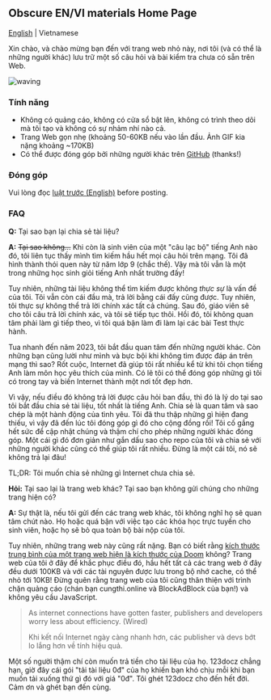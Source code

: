 ## Obscure EN/VI materials Home Page
[English](/index.md) | Vietnamese

Xin chào, và chào mừng bạn đến với trang web nhỏ này, nơi tôi (và có thể là những người khác) lưu trữ một số câu hỏi và bài kiểm tra chưa có sẵn trên Web.

![waving](https://www.reactiongifs.com/wp-content/uploads/2013/07/ralph-wave.gif)

### Tính năng
- Không có quảng cáo, không có cửa sổ bật lên, không có trình theo dõi mà tôi tạo và không có sự nhảm nhí nào cả.
- Trang Web gọn nhẹ (khoảng 50-60KB nếu vào lần đầu. Ảnh GIF kia nặng khoảng ~170KB)
- Có thể được đóng góp bởi những người khác trên [GitHub](https://github.com/orgs/Obscure-EN-VI-materials/repositories) (thanks!)

### Đóng góp
Vui lòng đọc [luật trước (English)](https://github.com/Obscure-EN-VI-materials/.github/blob/main/profile/RULES.md) before posting.

### FAQ
**Q:** Tại sao bạn lại chia sẻ tài liệu?

**A:** ~~Tại sao không...~~ Khi còn là sinh viên của một "câu lạc bộ" tiếng Anh nào đó, tôi liên tục thấy mình tìm kiếm hầu hết mọi câu hỏi trên mạng. Tôi đã hình thành thói quen này từ năm lớp 9 (chắc thế). Vậy mà tôi vẫn là một trong những học sinh giỏi tiếng Anh nhất trường đấy!

Tuy nhiên, những tài liệu không thể tìm kiếm được không *thực sự* là vấn đề của tôi. Tôi vẫn còn cái đầu mà, trả lời bằng cái đấy cũng được. Tuy nhiên, tôi thực sự không thể trả lời chính xác tất cả chúng. Sau đó, giáo viên sẽ cho tôi câu trả lời chính xác, và tôi sẽ tiếp tục thôi. Hồi đó, tôi không quan tâm phải làm gì tiếp theo, vì tôi quá bận làm đi làm lại các bài Test thực hành.

Tua nhanh đến năm 2023, tôi bắt đầu quan tâm đến những người khác. Còn những bạn cũng lười như mình và bực bội khi không tìm được đáp án trên mạng thì sao? Rốt cuộc, Internet đã giúp tôi rất nhiều kể từ khi tôi chọn tiếng Anh làm môn học yêu thích của mình. Có lẽ tôi có thể đóng góp những gì tôi có trong tay và biến Internet thành một nơi tốt đẹp hơn.

Vì vậy, nếu điều đó không trả lời được câu hỏi ban đầu, thì đó là lý do tại sao tôi bắt đầu chia sẻ tài liệu, tốt nhất là tiếng Anh. Chia sẻ là quan tâm và sao chép là một hành động của tình yêu. Tôi đã thu thập những gì hiện đang thiếu, vì vậy đã đến lúc tôi đóng góp gì đó cho cộng đồng rồi! Tôi cố gắng hết sức để cập nhật chúng và thậm chí cho phép những người khác đóng góp. Một cái gì đó đơn giản như gắn dấu sao cho repo của tôi và chia sẻ với những người khác cũng có thể giúp tôi rất nhiều. Đừng là một cái tôi, nó sẽ không trả lại đâu!

TL;DR: Tôi muốn chia sẻ những gì Internet chưa chia sẻ.

**Hỏi:** Tại sao lại là trang web khác? Tại sao bạn không gửi chúng cho những trang hiện có?

**A:** Sự thật là, nếu tôi gửi đến các trang web khác, tôi không nghĩ họ sẽ quan tâm chút nào. Họ hoặc quá bận với việc tạo các khóa học trực tuyến cho sinh viên, hoặc họ sẽ bỏ qua toàn bộ bài nộp của tôi.

Tuy nhiên, những trang web này cũng rất nặng. Bạn có biết rằng [kích thước trung bình của một trang web hiện là kích thước của Doom](https://www.wired.com/2016/04/average-webpage-now-size-original-doom/) không? Trang web của tôi ở đây để khắc phục điều đó, hầu hết tất cả các trang web ở đây đều dưới 100KB và với các tài nguyên được lưu trong bộ nhớ cache, có thể nhỏ tới 10KB! Đừng quên rằng trang web của tôi cũng thân thiện với trình chặn quảng cáo (chán bạn cungthi.online và BlockAdBlock của bạn!) và không yêu cầu JavaScript.

> As internet connections have gotten faster, publishers and developers worry less about efficiency. (Wired)
> 
> Khi kết nối Internet ngày càng nhanh hơn, các publisher và devs bớt lo lắng hơn về tính hiệu quả.

Một số người thậm chí còn muốn trả tiền cho tài liệu của họ. 123docz chẳng hạn, giờ đây cái gói "tải tài liệu 0đ" của họ khiến bạn khó chịu mỗi khi bạn muốn tải xuống thứ gì đó với giá "0đ". Tôi ghét 123docz cho đến hết đời. Cảm ơn và ghét bạn đến cùng.
